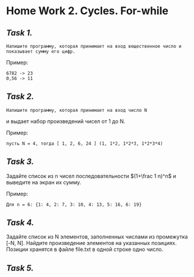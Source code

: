 # **Home Work 2. Сycles. For-while**
## *Task 1.*
    Напишите программу, которая принимает на вход вещественное число и показывает сумму его цифр.
Пример:

    6782 -> 23
    0,56 -> 11
## *Task 2.*
    Напишите программу, которая принимает на вход число N
  и выдает набор произведений чисел от 1 до N.

 Пример:

    пусть N = 4, тогда [ 1, 2, 6, 24 ] (1, 1*2, 1*2*3, 1*2*3*4)
## *Task 3.*
 Задайте список из n чисел последовательности $(1+\frac 1 n)^n$ и    выведите на экран их сумму.

Пример:

    Для n = 6: {1: 4, 2: 7, 3: 10, 4: 13, 5: 16, 6: 19}
## *Task 4.*
Задайте список из N элементов, 
заполненных числами из промежутка [-N, N]. 
Найдите произведение элементов на указанных позициях. 
Позиции хранятся в файле file.txt в одной строке одно число.
## *Task 5.*
